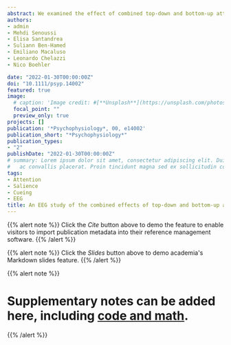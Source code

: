 ```yaml
---
abstract: We examined the effect of combined top-down and bottom-up attentional control sources, using known attention-related EEG components that are thought to reflect target selection (N2pc) and distractor suppression (P$_D$). We used endogenous cues (valid vs. neutral) for top-down attentional control, and salience in the form of color singletons (either the target or a distractor) for bottom-up attentional control in visual search. Crucially, in two experiments, the task was of increasing difficulty, reporting the orientation of a tilted target (Experiment 1), or the position of a small gap within the target among tilted non-targets (Experiment 2). Our results showed strong cueing effects on RT and accuracy in both experiments, demonstrating a general facilitation of responses to validly cued targets. Whereas the processing of salient targets was not improved compared with non-salient targets, the presence of a salient distractor consistently worsened performance. The N2pc and P$_D$ were only observed in trials where targets were preceded by neutral cues in Experiment 1, and for validly cued targets and salient neutrally cued targets in Experiment 2. A cueing effect was found on the P$_D$ in Experiment 1, showing an amplitude reduction in trials where the target was validly cued. These results support the idea that bottom-up attentional allocation occurs only when top-down allocation of attention is absent or inefficient. Therefore, these results indicate that attentional selection and suppression during visual search are both influenced by top-down cueing and give support to theories that focus on the interaction between the two types of attention.
authors:
- admin
- Mehdi Senoussi
- Elisa Santandrea
- Suliann Ben-Hamed
- Emiliano Macaluso
- Leonardo Chelazzi
- Nico Boehler

date: "2022-01-30T00:00:00Z"
doi: "10.1111/psyp.14002"
featured: true
image: 
  # caption: 'Image credit: #[**Unsplash**](https://unsplash.com/photos/jdD8gXaTZsc)'
  focal_point: ""
  preview_only: true
projects: []
publication: '*Psychophysiology*, 00, e14002'
publication_short: "*Psychophysiology*"
publication_types:
- "2"
publishDate: "2022-01-30T00:00:00Z"
# summary: Lorem ipsum dolor sit amet, consectetur adipiscing elit. Duis posuere tellus
#   ac convallis placerat. Proin tincidunt magna sed ex sollicitudin condimentum.
tags:
- Attention
- Salience
- Cueing
- EEG
title: An EEG study of the combined effects of top-down and bottom-up attentional selection under varying task difficulty
---
```


{{% alert note %}}
Click the *Cite* button above to demo the feature to enable visitors to import publication metadata into their reference management software.
{{% /alert %}}

{{% alert note %}}
Click the *Slides* button above to demo academia's Markdown slides feature.
{{% /alert %}}

{{% alert note %}}
# Supplementary notes can be added here, including [code and math](https://sourcethemes.com/academic/docs/writing-markdown-latex/).
{{% /alert %}}